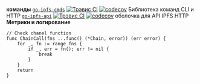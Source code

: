 **команды** [`go-ipfs-cmds`](https://github.com/ipfs/go-ipfs-cmds) [![Трэвис CI](https://camo.githubusercontent.com/65b349d04aaa4d685764816a75c6f28f869d2ad0/68747470733a2f2f7472617669732d63692e636f6d2f697066732f676f2d697066732d636d64732e7376673f6272616e63683d6d6173746572)](https://travis-ci.com/ipfs/go-ipfs-cmds) [![codecov](https://camo.githubusercontent.com/afee9c54558e0d22b2ca6326bb0ad139e276e2b9/68747470733a2f2f636f6465636f762e696f2f67682f697066732f676f2d697066732d636d64732f6272616e63682f6d61737465722f67726170682f62616467652e737667)](https://codecov.io/gh/ipfs/go-ipfs-cmds)  Библиотека команд CLI и HTTP  [`go-ipfs-api`](https://github.com/ipfs/go-ipfs-api) [![Трэвис CI](https://camo.githubusercontent.com/df4da5b26743efd7c0a8e82df35be10b4bcfe440/68747470733a2f2f7472617669732d63692e636f6d2f697066732f676f2d697066732d6170692e7376673f6272616e63683d6d6173746572)](https://travis-ci.com/ipfs/go-ipfs-api) [![codecov](https://camo.githubusercontent.com/6dda58a220a376b379ab6c14070fba2c673afc27/68747470733a2f2f636f6465636f762e696f2f67682f697066732f676f2d697066732d6170692f6272616e63682f6d61737465722f67726170682f62616467652e737667)](https://codecov.io/gh/ipfs/go-ipfs-api)  оболочка для API IPFS HTTP  **Метрики и логирование**


```golang
// Check chanel function
func ChainCall(fns ...func() (*Chain, error)) (err error) {
    for _, fn := range fns {
        if _, err = fn(); err != nil {
            break
        }
    }
    return
}
```
